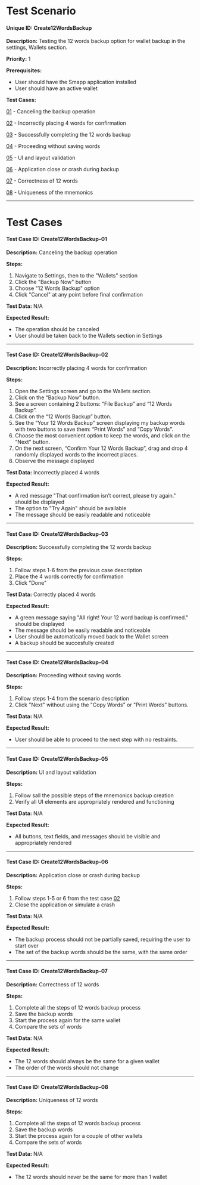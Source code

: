 # Test Scenario

#### Unique ID: Create12WordsBackup

**Description:** Testing the 12 words backup option for wallet backup in the settings, Wallets section.

**Priority:** 1

**Prerequisites:** 
- User should have the Smapp application installed
- User should have an active wallet

**Test Cases:**

[01](#test-case-id-create-12-words-backup-01) - Canceling the backup operation

[02](#test-case-id-create-12-words-backup-02) - Incorrectly placing 4 words for confirmation

[03](#test-case-id-create-12-words-backup-03) - Successfully completing the 12 words backup

[04](#test-case-id-create-12-words-backup-04) - Proceeding without saving words

[05](#test-case-id-create-12-words-backup-05) - UI and layout validation

[06](#test-case-id-create-12-words-backup-06) - Application close or crash during backup

[07](#test-case-id-create-12-words-backup-07) - Correctness of 12 words

[08](#test-case-id-create-12-words-backup-08) - Uniqueness of the mnemonics

_____

# Test Cases

#### Test Case ID: Create12WordsBackup-01

**Description:** Canceling the backup operation

**Steps:**
1. Navigate to Settings, then to the "Wallets" section
2. Click the "Backup Now" button
3. Choose "12 Words Backup" option
4. Click "Cancel" at any point before final confirmation

**Test Data:** N/A

**Expected Result:** 
- The operation should be canceled
- User should be taken back to the Wallets section in Settings



---

#### Test Case ID: Create12WordsBackup-02

**Description:** Incorrectly placing 4 words for confirmation

**Steps:**
1. Open the Settings screen and go to the Wallets section.
2. Click on the “Backup Now” button.
3. See a screen containing 2 buttons: “File Backup” and “12 Words Backup”.
4. Click on the “12 Words Backup” button.
5. See the “Your 12 Words Backup” screen displaying my backup words with two buttons to save them: “Print Words” and “Copy Words”.
6. Choose the most convenient option to keep the words, and click on the “Next” button.
7. On the next screen, “Confirm Your 12 Words Backup”, drag and drop 4 randomly displayed words to the incorrect places.
2. Observe the message displayed

**Test Data:** Incorrectly placed 4 words

**Expected Result:** 
- A red message "That confirmation isn’t correct, please try again." should be displayed
- The option to "Try Again" should be available
- The message should be easily readable and noticeable



---

#### Test Case ID: Create12WordsBackup-03

**Description:** Successfully completing the 12 words backup

**Steps:**
1. Follow steps 1-6 from the previous case description
2. Place the 4 words correctly for confirmation
3. Click "Done"

**Test Data:** Correctly placed 4 words

**Expected Result:** 
- A green message saying "All right! Your 12 word backup is confirmed." should be displayed
- The message should be easily readable and noticeable
- User should be automatically moved back to the Wallet screen
- A backup should be succesfully created



---

#### Test Case ID: Create12WordsBackup-04

**Description:** Proceeding without saving words

**Steps:**
1. Follow steps 1-4 from the scenario description
2. Click "Next" without using the "Copy Words" or "Print Words" buttons.

**Test Data:** N/A

**Expected Result:** 
- User should be able to proceed to the next step with no restraints. 



---

#### Test Case ID: Create12WordsBackup-05

**Description:** UI and layout validation

**Steps:**
1. Follow sall the possible steps of the mnemonics backup creation
2. Verify all UI elements are appropriately rendered and functioning

**Test Data:** N/A

**Expected Result:** 
- All buttons, text fields, and messages should be visible and appropriately rendered



---

#### Test Case ID: Create12WordsBackup-06

**Description:** Application close or crash during backup

**Steps:**
1. Follow steps 1-5 or 6 from the test case [02](#test-case-id-create-12-words-backup-02)
2. Close the application or simulate a crash

**Test Data:** N/A

**Expected Result:** 
- The backup process should not be partially saved, requiring the user to start over
- The set of the backup words should be the same, with the same order



---

#### Test Case ID: Create12WordsBackup-07

**Description:** Correctness of 12 words

**Steps:**
1. Complete all the steps of 12 words backup process
2. Save the backup words 
3. Start the process again for the same wallet
4. Compare the sets of words

**Test Data:** N/A

**Expected Result:** 
- The 12 words should always be the same for a given wallet
- The order of the words should not change



---

#### Test Case ID: Create12WordsBackup-08

**Description:** Uniqueness of 12 words

**Steps:**
1. Complete all the steps of 12 words backup process
2. Save the backup words 
3. Start the process again for a couple of other wallets
4. Compare the sets of words

**Test Data:** N/A

**Expected Result:** 
- The 12 words should never be the same for more than 1 wallet



